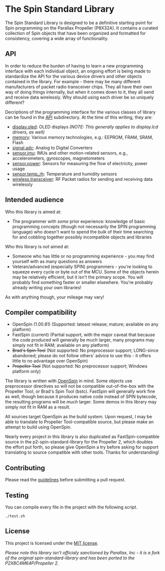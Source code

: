 # The Spin Standard Library

The Spin Standard Library is designed to be a definitive starting point for Spin programming on the Parallax Propeller (P8X32A). It contains a
curated collection of Spin objects that have been organized and formatted for consistency, covering a wide array of functionality.

## API

In order to reduce the burden of having to learn a new programming interface with each individual object, an ongoing effort is being made to standardize the API for the various device drivers and other objects contained in the library. For example - there may be many different manufacturers of packet radio transceiver chips. They all have their own way of doing things internally, but when it comes down to it, they all send and receive data wirelessly. Why should using each driver be so uniquely different?

Decriptions of the programming interface for the various classes of library can be found in the [API](api) subdirectory.
At the time of this writing, they are:
* [display.oled](api/display.oled.md): OLED displays *(NOTE: This generally applies to display.lcd drivers, as well)*
* [memory](api/memory.md): Various memory technologies, e.g.: EEPROM, FRAM, SRAM, Flash
* [signal.adc](api/signal.adc.md): Analog to Digital Converters
* [sensor.imu](api/sensor.imu.md): IMUs and other motion-related sensors, e.g., accelerometers, gyroscopes, magnetometers
* [sensor.power](api/sensor.power.md): Sensors for measuring the flow of electricity, power usage
* [sensor.temp_rh](api/sensor.temp_rh.md): Temperature and humidity sensors
* [wireless.transceiver](api/wireless.transceiver.md): RF Packet radios for sending and receiving data wirelessly


## Intended audience

Who this library is aimed at:
* The programmer with _some_ prior experience: knowledge of basic programming concepts (though not necessarily the SPIN programming language) who doesn't want to spend the bulk of their time searching for and cobbling together possibly incompatible objects and libraries

Who this library is _not_ aimed at:
* Someone who has little or no programming experience - you may find yourself with as many questions as answers
* Veteran/advanced (especially SPIN) programmers - you're looking to squeeze every cycle or byte out of the MCU. Some of the objects herein may be relatively efficient, but it isn't the primary scope. You will probably find something faster or smaller elsewhere. You're probably already writing your own libraries!

As with anything though, your mileage may vary!

## Compiler compatibility

- OpenSpin (1.00.81) (Supported: lateast release; mature; available on any platform)
- FastSpin (current) (Partial support, with the major caveat that because the code produced will generally be much larger, many programs may simply not fit in RAM; available on any platform)
- ~~Brad's Spin Tool~~ (Not supported: No preprocessor support; LONG-since abandoned; please do not follow others' advice to use this - it offers little to no advantage over OpenSpin)
- ~~Propeller Tool~~ (Not supported: No preprocessor support; Windows platform only)

The library is written with [OpenSpin](https://github.com/parallaxinc/OpenSpin) in mind. Some objects use preprocessor directives so will not be compatible out-of-the-box with the Propeller Tool, or Brad's Spin Tool (bstc). FastSpin will generally work fine as well, though because it produces native code instead of SPIN bytecode, the resulting programs will be *much* larger. Some demos in this library may simply not fit in RAM as a result.

All sources target OpenSpin as the build system. Upon request, I may be able to translate to Propeller Tool-compatible source, but please make an attempt to build using OpenSpin.

Nearly every project in this library is also duplicated as FastSpin-compatible source in the p2-spin-standard-library for the Propeller 2, which doubles the effort put forth, so please give OpenSpin a try before asking for support translating to source compatible with other tools. Thanks for understanding!

## Contributing

Please read the [guidelines](CONTRIBUTING.md) before submitting a pull request.

## Testing

You can compile every file in the project with the following script.

    ./test.sh

## License

This project is licensed under the [MIT license](LICENSE).

*Please note this library isn't officialy sanctioned by Parallax, Inc - it is a fork of the original spin-standard-library and has been ported to the P2X8C4M64P/Propeller 2.*
